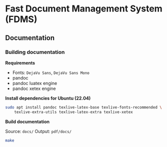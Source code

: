 # Fast Document Management System (FDMS)

## Documentation


### Building documentation

**Requirements**

- Fonts: `DejaVu Sans`, `DejaVu Sans Mono`
- pandoc
- pandoc luatex engine
- pandoc xetex engine

**Install dependencies for Ubuntu (22.04)**

```bash
sudo apt install pandoc texlive-latex-base texlive-fonts-recommended \
    texlive-extra-utils texlive-latex-extra texlive-xetex
```

**Build documentation**

Source: `docs/`
Output: `pdf/docs/`

```bash
make
```
